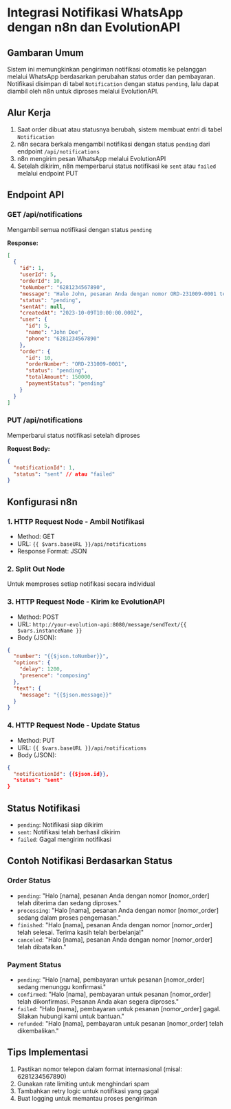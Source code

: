 # Integrasi Notifikasi WhatsApp dengan n8n dan EvolutionAPI

## Gambaran Umum

Sistem ini memungkinkan pengiriman notifikasi otomatis ke pelanggan melalui WhatsApp berdasarkan perubahan status order dan pembayaran. Notifikasi disimpan di tabel `Notification` dengan status `pending`, lalu dapat diambil oleh n8n untuk diproses melalui EvolutionAPI.

## Alur Kerja

1. Saat order dibuat atau statusnya berubah, sistem membuat entri di tabel `Notification`
2. n8n secara berkala mengambil notifikasi dengan status `pending` dari endpoint `/api/notifications`
3. n8n mengirim pesan WhatsApp melalui EvolutionAPI
4. Setelah dikirim, n8n memperbarui status notifikasi ke `sent` atau `failed` melalui endpoint PUT

## Endpoint API

### GET /api/notifications

Mengambil semua notifikasi dengan status `pending`

**Response:**

```json
[
  {
    "id": 1,
    "userId": 5,
    "orderId": 10,
    "toNumber": "6281234567890",
    "message": "Halo John, pesanan Anda dengan nomor ORD-231009-0001 telah diterima dan sedang diproses.",
    "status": "pending",
    "sentAt": null,
    "createdAt": "2023-10-09T10:00:00.000Z",
    "user": {
      "id": 5,
      "name": "John Doe",
      "phone": "6281234567890"
    },
    "order": {
      "id": 10,
      "orderNumber": "ORD-231009-0001",
      "status": "pending",
      "totalAmount": 150000,
      "paymentStatus": "pending"
    }
  }
]
```

### PUT /api/notifications

Memperbarui status notifikasi setelah diproses

**Request Body:**

```json
{
  "notificationId": 1,
  "status": "sent" // atau "failed"
}
```

## Konfigurasi n8n

### 1. HTTP Request Node - Ambil Notifikasi

- Method: GET
- URL: `{{ $vars.baseURL }}/api/notifications`
- Response Format: JSON

### 2. Split Out Node

Untuk memproses setiap notifikasi secara individual

### 3. HTTP Request Node - Kirim ke EvolutionAPI

- Method: POST
- URL: `http://your-evolution-api:8080/message/sendText/{{ $vars.instanceName }}`
- Body (JSON):

```json
{
  "number": "{{$json.toNumber}}",
  "options": {
    "delay": 1200,
    "presence": "composing"
  },
  "text": {
    "message": "{{$json.message}}"
  }
}
```

### 4. HTTP Request Node - Update Status

- Method: PUT
- URL: `{{ $vars.baseURL }}/api/notifications`
- Body (JSON):

```json
{
  "notificationId": {{$json.id}},
  "status": "sent"
}
```

## Status Notifikasi

- `pending`: Notifikasi siap dikirim
- `sent`: Notifikasi telah berhasil dikirim
- `failed`: Gagal mengirim notifikasi

## Contoh Notifikasi Berdasarkan Status

### Order Status

- `pending`: "Halo [nama], pesanan Anda dengan nomor [nomor_order] telah diterima dan sedang diproses."
- `processing`: "Halo [nama], pesanan Anda dengan nomor [nomor_order] sedang dalam proses pengemasan."
- `finished`: "Halo [nama], pesanan Anda dengan nomor [nomor_order] telah selesai. Terima kasih telah berbelanja!"
- `canceled`: "Halo [nama], pesanan Anda dengan nomor [nomor_order] telah dibatalkan."

### Payment Status

- `pending`: "Halo [nama], pembayaran untuk pesanan [nomor_order] sedang menunggu konfirmasi."
- `confirmed`: "Halo [nama], pembayaran untuk pesanan [nomor_order] telah dikonfirmasi. Pesanan Anda akan segera diproses."
- `failed`: "Halo [nama], pembayaran untuk pesanan [nomor_order] gagal. Silakan hubungi kami untuk bantuan."
- `refunded`: "Halo [nama], pembayaran untuk pesanan [nomor_order] telah dikembalikan."

## Tips Implementasi

1. Pastikan nomor telepon dalam format internasional (misal: 6281234567890)
2. Gunakan rate limiting untuk menghindari spam
3. Tambahkan retry logic untuk notifikasi yang gagal
4. Buat logging untuk memantau proses pengiriman
